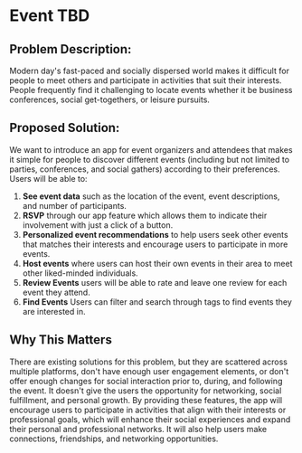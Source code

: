 # Event TBD

## Problem Description:

Modern day's fast-paced and socially dispersed world makes it difficult for people to meet others and participate in activities that suit their interests. People frequently find it challenging to locate events whether it be business conferences, social get-togethers, or leisure pursuits.

## Proposed Solution:

We want to introduce an app for event organizers and attendees that makes it simple for people to discover different events (including but not limited to parties, conferences, and social gathers) according to their preferences. Users will be able to: 

1. **See event data** such as the location of the event, event descriptions, and number of participants.
2. **RSVP** through our app feature which allows them to indicate their involvement with just a click of a button.
3. **Personalized event recommendations** to help users seek other events that matches their interests and encourage users to participate in more events.
5. **Host events** where users can host their own events in their area to meet other liked-minded individuals.
6. **Review Events** users will be able to rate and leave one review for each event they attend.
7. **Find Events** Users can filter and search through tags to find events they are interested in.

## Why This Matters

There are existing solutions for this problem, but they are scattered across multiple platforms, don't have enough user engagement elements, or don't offer enough changes for social interaction prior to, during, and following the event. It doesn't give the users the opportunity for networking, social fulfillment, and personal growth. By providing these features, the app will encourage users to participate in activities that align with their interests or professional goals, which will enhance their social experiences and expand their personal and professional networks. It will also help users make connections, friendships, and networking opportunities.  